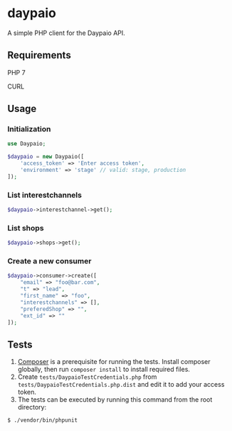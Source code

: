 # daypaio
A simple PHP client for the Daypaio API.

## Requirements
PHP 7

CURL

## Usage

### Initialization

```php
use Daypaio;

$daypaio = new Daypaio([
	'access_token' => 'Enter access token',
	'environment' => 'stage' // valid: stage, production
]);
```

### List interestchannels

```php
$daypaio->interestchannel->get();
```

### List shops

```php
$daypaio->shops->get();
```

### Create a new consumer

```php
$daypaio->consumer->create([
	"email" => "foo@bar.com",
  	"t" => "lead",
  	"first_name" => "foo",
  	"interestchannels" => [],
  	"preferedShop" => "",
  	"ext_id" => ""
]);
```

## Tests

1. [Composer](https://getcomposer.org/) is a prerequisite for running the tests. Install composer globally, then run `composer install` to install required files.
2. Create `tests/DaypaioTestCredentials.php` from `tests/DaypaioTestCredentials.php.dist` and edit it to add your access token.
3. The tests can be executed by running this command from the root directory:

```bash
$ ./vendor/bin/phpunit
```